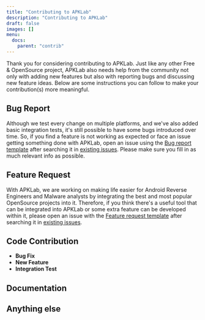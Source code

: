 ```yaml
---
title: "Contributing to APKLab"
description: "Contributing to APKLab"
draft: false
images: []
menu:
  docs:
    parent: "contrib"
---
```


Thank you for considering contributing to APKLab. Just like any other Free & OpenSource project, APKLab also needs help from the community not only with adding new features but also with reporting bugs and discussing new feature ideas. Below are some instructions you can follow to make your contribution(s) more meaningful.

## Bug Report

Although we test every change on multiple platforms, and we've also added basic integration tests, it's still possible to have some bugs introduced over time. So, if you find a feature is not working as expected or face an issue getting something done with APKLab, open an issue using the [Bug report template](https://github.com/Surendrajat/APKLab/issues/new?template=bug_report.md) after searching it in [existing issues](https://github.com/Surendrajat/APKLab/issues). Please make sure you fill in as much relevant info as possible.

## Feature Request

With APKLab, we are working on making life easier for Android Reverse Engineers and Malware analysts by integrating the best and most popular OpenSource projects into it. Therefore, if you think there's a useful tool that can be integrated into APKLab or some extra feature can be developed within it, please open an issue with the [Feature request template](https://github.com/Surendrajat/APKLab/issues/new?template=feature_request.md) after searching it in [existing issues](https://github.com/Surendrajat/APKLab/issues).

## Code Contribution
- **Bug Fix**
- **New Feature**
- **Integration Test**

## Documentation


## Anything else
